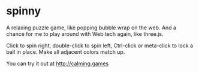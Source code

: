 # spinny
A relaxing puzzle game, like popping bubble wrap on the web. And a chance for me to play around with Web tech again, like three.js.

Click to spin right, double-click to spin left, Ctrl-click or meta-click to lock a ball in place. Make all adjacent colors match up.

You can try it out at http://calming.games
